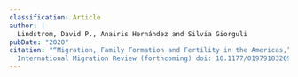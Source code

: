 ```yaml
---
classification: Article
author: |
  Lindstrom, David P., Anairis Hernández and Silvia Giorguli	
pubDate: "2020"
citation: "“Migration, Family Formation and Fertility in the Americas,”
  International Migration Review (forthcoming) doi: 10.1177/0197918320923353"
---
```

